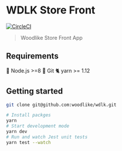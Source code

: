 # WDLK Store Front

[![CircleCI](https://circleci.com/gh/woodlike/component-library.svg?style=svg)](https://circleci.com/gh/woodlike/component-library)


> Woodlike Store Front App


## Requirements
🚀 Node.js >=8
🌲 Git
🐈 yarn >= 1.12


## Getting started
```sh
git clone git@github.com:woodlike/wdlk.git

# Install packges
yarn
# Start development mode
yarn dev
# Run and watch Jest unit tests
yarn test --watch
```
